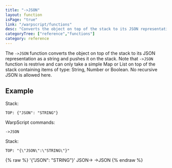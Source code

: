 ```yaml
---
title: "->JSON"
layout: function
isPage: "true"
link: "/warpscript/functions"
desc: "Converts the object on top of the stack to its JSON representation as a string."
categoryTree: ["reference","functions"]
category: reference
---
```


The `->JSON` function converts the object on top of the stack to its JSON representation as a string and pushes it on the stack.
Note that `->JSON` function is restrive and can only take a simple Map or List on top of the stack containing items of type: String, Number or Boolean. No recursive JSON is allowed here.

## Example ##

Stack:

    TOP: {"JSON": "STRING"}

WarpScript commands:

    ->JSON

Stack: 

    TOP: "{\"JSON\":\"STRING\"}"

{% raw %}
<warp10-warpscript-widget backend="{{backend}}"  exec-endpoint="{{execEndpoint}}">
'{"JSON": "STRING"}'
JSON->
->JSON
</warp10-warpscript-widget>
{% endraw %}    